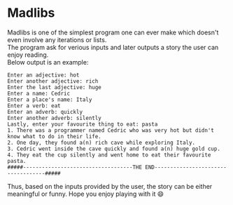 # Madlibs  

Madlibs is one of the simplest program one can ever make which doesn't even involve any iterations or lists.  
The program ask for verious inputs and later outputs a story the user can enjoy reading.  
Below output is an example:  
```
Enter an adjective: hot
Enter another adjective: rich
Enter the last adjective: huge
Enter a name: Cedric
Enter a place's name: Italy
Enter a verb: eat
Enter an adverb: quickly
Enter another adverb: silently
Lastly, enter your favourite thing to eat: pasta
1. There was a programmer named Cedric who was very hot but didn't know what to do in their life.
2. One day, they found a(n) rich cave while exploring Italy.
3. Cedric went inside the cave quickly and found a(n) huge gold cup.
4. They eat the cup silently and went home to eat their favourite pasta.
#####-----------------------------------THE END-----------------------------------#####
```
Thus, based on the inputs provided by the user, the story can be either meaningful or funny. Hope you enjoy playing with it 😄
